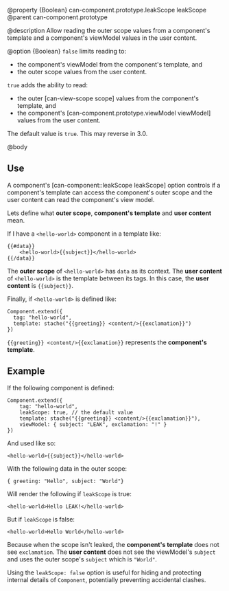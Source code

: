 @property {Boolean} can-component.prototype.leakScope leakScope
@parent can-component.prototype

@description Allow reading the outer scope values from a component's template and
a component's viewModel values in the user content.

@option {Boolean}  `false` limits reading to:
 
- the component's viewModel from the component's template, and
- the outer scope values from the user content.

`true` adds the ability to read:

- the outer [can-view-scope scope] values from the component's template, and
- the component's [can-component.prototype.viewModel viewModel] values from the user content. 
 
The default value is `true`.  This may reverse in 3.0.

@body

## Use

A component's [can-component::leakScope leakScope] option controls if a 
component's template can access the component's outer scope and the 
user content can read the component's view model.

Lets define what __outer scope__, __component's template__ and __user content__ mean.

If I have a `<hello-world>` component in a template like:

```
{{#data}}
	<hello-world>{{subject}}</hello-world>
{{/data}}
```

The __outer scope__ of `<hello-world>` has `data` as its context.  The __user content__ of
`<hello-world>` is the template between its tags.  In this case, the __user content__
is `{{subject}}`.

Finally, if `<hello-world>` is defined like:

```
Component.extend({
  tag: "hello-world",
  template: stache("{{greeting}} <content/>{{exclamation}}")
})
```

`{{greeting}} <content/>{{exclamation}}` represents the __component's template__.

## Example

If the following component is defined:

    Component.extend({
        tag: "hello-world",
        leakScope: true, // the default value
        template: stache("{{greeting}} <content/>{{exclamation}}"),
        viewModel: { subject: "LEAK", exclamation: "!" }
    })

And used like so:

    <hello-world>{{subject}}</hello-world>

With the following data in the outer scope:

    { greeting: "Hello", subject: "World"}

Will render the following if `leakScope` is true:

    <hello-world>Hello LEAK!</hello-world>

But if `leakScope` is false:

    <hello-world>Hello World</hello-world>

Because when the scope isn't leaked, the __component's template__ 
does not see `exclamation`. The __user content__ does not see the 
viewModel's `subject` and uses the outer scope's `subject` which is `"World"`.

Using the `leakScope: false` option is useful for hiding and protecting
internal details of `Component`, potentially preventing accidental
clashes.
